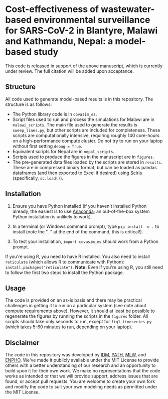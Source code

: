 # Cost-effectiveness of wastewater-based environmental surveillance for SARS-CoV-2 in Blantyre, Malawi and Kathmandu, Nepal: a model-based study

This code is released in support of the above manuscript, which is currently under review. The full citation will be added upon acceptance.


## Structure

All code used to generate model-based results is in this repository. The structure is as follows:
- The Python library code is in `covasim_es`. 
- Script files used to run and process the simulations for Malawi are in `malawi_scripts`. The main file used to generate the results is `sweep_lines.py`, but other scripts are included for completeness. These scripts are computationally intensive, requiring roughly 140 core-hours on a high-performance compute cluster. Do not try to run on your laptop without first setting `debug = True`. 
- Equivalent scripts for Nepal are in `nepal_scripts`.
- Scripts used to produce the figures in the manuscript are in `figures`.
- The pre-generated data files loaded by the scripts are stored in `results`. These are in compressed binary format, but can be loaded as pandas dataframes (and then exported to Excel if desired) using [Sciris](https://sciris.org) (specifically, `sc.load()`).


## Installation

1. Ensure you have Python installed (if you haven't installed Python already, the easiest is to use [Anaconda](https://www.anaconda.com); an out-of-the-box system Python installation is unlikely to work).

2. In a terminal (or Windows command prompt), type `pip install -e .` to install (note the "`.`" at the end of the command, this is critical!).

3. To test your installation, `import covasim_es` should work from a Python prompt.

If you're using R, you need to have R installed. You also need to install `reticulate` (which allows R to communicate with Python): `install.packages("reticulate")`. **Note:** Even if you're using R, you still need to follow the first two steps to install the Python package.


## Usage

The code is provided on an as-is basis and there may be practical challenges in getting it to run on a particular system (see note about compute requirements above). However, it should at least be possible to regenerate the figures by running the scripts in the `figures` folder. All scripts should take only seconds to run, except for `fig1_timeseries.py` (which takes 5-60 minutes to run, depending on your laptop).


## Disclaimer

The code in this repository was developed by [IDM](https://idmod.org), [PATH](https://path.org), [MLW](https://www.mlw.mw/), and [ENPHO](https://enpho.org/). We've made it publicly available under the MIT License to provide others with a better understanding of our research and an opportunity to build upon it for their own work. We make no representations that the code works as intended or that we will provide support, address issues that are found, or accept pull requests. You are welcome to create your own fork and modify the code to suit your own modeling needs as permitted under the MIT License.
